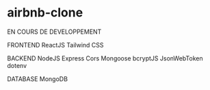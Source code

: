 # airbnb-clone

EN COURS DE DEVELOPPEMENT

FRONTEND
  ReactJS
  Tailwind CSS

BACKEND
  NodeJS
  Express
  Cors
  Mongoose
  bcryptJS
  JsonWebToken
  dotenv
  
DATABASE
  MongoDB
  
